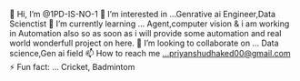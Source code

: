 👋 Hi, I’m @1PD-IS-NO-1
👀 I’m interested in ...Genrative ai Engineer,Data Scienctist
🌱 I’m currently learning ... Agent,computer vision & i am working in Automation also so as soon as i will provide some automation and real world wonderfull project on here.
💞️ I’m looking to collaborate on ... Data science,Gen ai field
📫 How to reach me ...priyanshudhaked00@gmail.com
⚡ Fun fact: ... Cricket, Badmintom